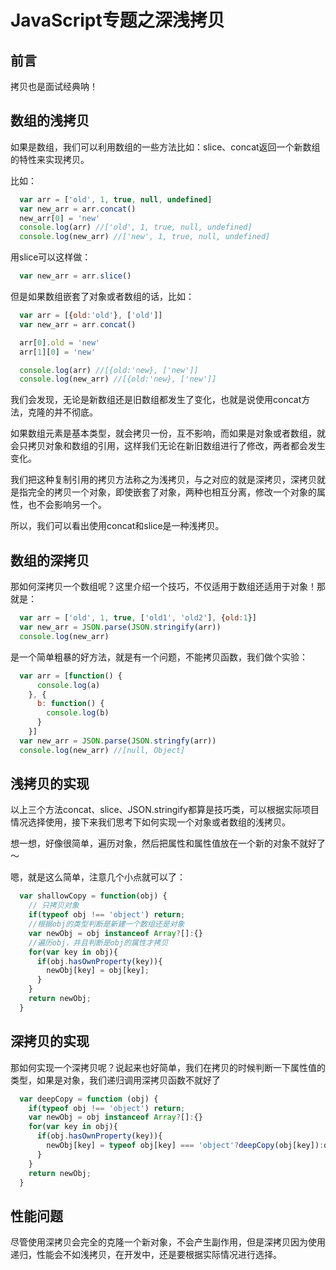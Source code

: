 JavaScript专题之深浅拷贝
======================

前言
----------------
拷贝也是面试经典呐！

数组的浅拷贝
------------------
如果是数组，我们可以利用数组的一些方法比如：slice、concat返回一个新数组的特性来实现拷贝。

比如：
```javascript
  var arr = ['old', 1, true, null, undefined]
  var new_arr = arr.concat()
  new_arr[0] = 'new'
  console.log(arr) //['old', 1, true, null, undefined]
  console.log(new_arr) //['new', 1, true, null, undefined]
```

用slice可以这样做：
```javascript
  var new_arr = arr.slice()
```
但是如果数组嵌套了对象或者数组的话，比如：
```javascript
  var arr = [{old:'old'}, ['old']]
  var new_arr = arr.concat()

  arr[0].old = 'new'
  arr[1][0] = 'new'

  console.log(arr) //[{old:'new}, ['new']]
  console.log(new_arr) //[{old:'new}, ['new']]
```

我们会发现，无论是新数组还是旧数组都发生了变化，也就是说使用concat方法，克隆的并不彻底。

如果数组元素是基本类型，就会拷贝一份，互不影响，而如果是对象或者数组，就会只拷贝对象和数组的引用，这样我们无论在新旧数组进行了修改，两者都会发生变化。

我们把这种复制引用的拷贝方法称之为浅拷贝，与之对应的就是深拷贝，深拷贝就是指完全的拷贝一个对象，即使嵌套了对象，两种也相互分离，修改一个对象的属性，也不会影响另一个。

所以，我们可以看出使用concat和slice是一种浅拷贝。

数组的深拷贝
---------------
那如何深拷贝一个数组呢？这里介绍一个技巧，不仅适用于数组还适用于对象！那就是：
```javascript
  var arr = ['old', 1, true, ['old1', 'old2'], {old:1}]
  var new_arr = JSON.parse(JSON.stringify(arr))
  console.log(new_arr)
```

是一个简单粗暴的好方法，就是有一个问题，不能拷贝函数，我们做个实验：
```javascript
  var arr = [function() {
      console.log(a)
    }, {
      b: function() {
        console.log(b)
      }
    }]
  var new_arr = JSON.parse(JSON.stringfy(arr))
  console.log(new_arr) //[null, Object]
```

浅拷贝的实现
-------------
以上三个方法concat、slice、JSON.stringify都算是技巧类，可以根据实际项目情况选择使用，接下来我们思考下如何实现一个对象或者数组的浅拷贝。

想一想，好像很简单，遍历对象，然后把属性和属性值放在一个新的对象不就好了～

嗯，就是这么简单，注意几个小点就可以了：
```javascript
  var shallowCopy = function(obj) {
    // 只拷贝对象
    if(typeof obj !== 'object') return;
    //根据obj的类型判断是新建一个数组还是对象
    var newObj = obj instanceof Array?[]:{}
    //遍历obj，并且判断是obj的属性才拷贝
    for(var key in obj){
      if(obj.hasOwnProperty(key)){
        newObj[key] = obj[key];
      }
    }
    return newObj;
  }
```

深拷贝的实现
-----------------
那如何实现一个深拷贝呢？说起来也好简单，我们在拷贝的时候判断一下属性值的类型，如果是对象，我们递归调用深拷贝函数不就好了
```javascript
  var deepCopy = function (obj) {
    if(typeof obj !== 'object') return;
    var newObj = obj instanceof Array?[]:{}
    for(var key in obj){
      if(obj.hasOwnProperty(key)){
        newObj[key] = typeof obj[key] === 'object'?deepCopy(obj[key]):obj[key]
      }
    }
    return newObj;
  }
```

性能问题
----------------
尽管使用深拷贝会完全的克隆一个新对象，不会产生副作用，但是深拷贝因为使用递归，性能会不如浅拷贝，在开发中，还是要根据实际情况进行选择。
